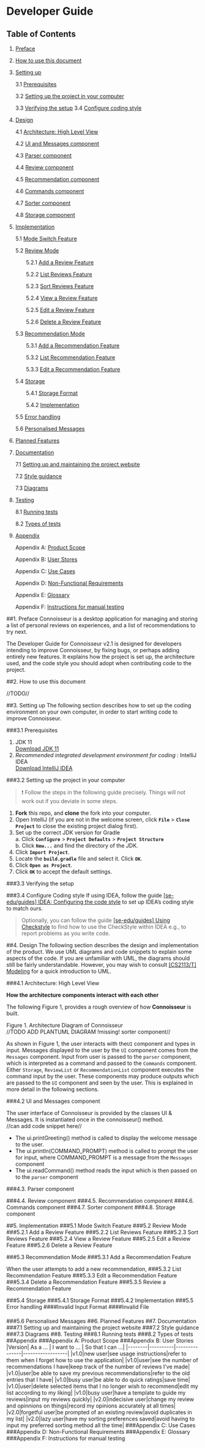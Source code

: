 # Developer Guide
## Table of Contents

1. [Preface](#1-preface)
   
2. [How to use this document](#2-how-to-use-this-document)
   
3. [Setting up](#3-setting-up)
    
    3.1 [Prerequisites](#31-prerequisites)
   
    3.2 [Setting up the project in your computer](#32-setting-up-the-project-in-your-computer)
   
    3.3 [Verifying the setup](#33-verifying-the-setup)
    3.4 [Configure coding style](#34-configure-the-coding-style)
   
4. [Design](#4-design)
    
    4.1 [Architecture: High Level View](#41-architecture-high-level-view)
    
    4.2 [UI and Messages component](#42-ui-and-component)
    
    4.3 [Parser component](#43-parser-component)
    
    4.4 [Review component](#44-review-componenet)
    
    4.5 [Recommendation component](#45-review-componenet)
    
    4.6 [Commands component](#46-commands-component)
    
    4.7 [Sorter component](#47-sorter-component)
    
    4.8 [Storage component](#48-storage-component)
    
5. [Implementation](#5-implementation)

    5.1 [Mode Switch Feature](#51-mode-switch-feature)
   
    5.2 [Review Mode](#52-review-Mode)

    &nbsp;&nbsp;&nbsp;&nbsp;&nbsp;&nbsp; 5.2.1 [Add a Review Feature](#521-add-a-review-feature) 
   
    &nbsp;&nbsp;&nbsp;&nbsp;&nbsp;&nbsp; 5.2.2 [List Reviews Feature](#522-list-reviews-feature) 
   
    &nbsp;&nbsp;&nbsp;&nbsp;&nbsp;&nbsp; 5.2.3 [Sort Reviews Feature](#523-sort-reviews-feature) 
   
    &nbsp;&nbsp;&nbsp;&nbsp;&nbsp;&nbsp; 5.2.4 [View a Review Feature](#524-view-a-review-feature) 
   
    &nbsp;&nbsp;&nbsp;&nbsp;&nbsp;&nbsp; 5.2.5 [Edit a Review Feature](#525-edit-a-review-feature) 
   
    &nbsp;&nbsp;&nbsp;&nbsp;&nbsp;&nbsp; 5.2.6 [Delete a Review Feature](#526-delete-a-review-feature)
   
   5.3 [Recommendation Mode](#53-recommendation-mode)
   
    &nbsp;&nbsp;&nbsp;&nbsp;&nbsp;&nbsp; 5.3.1 [Add a Recommendation Feature](#531-add-a-recommendation-feature) 
   
    &nbsp;&nbsp;&nbsp;&nbsp;&nbsp;&nbsp; 5.3.2 [List Recommendation Feature](#532-list-recommendation-feature) 
   
    &nbsp;&nbsp;&nbsp;&nbsp;&nbsp;&nbsp; 5.3.3 [Edit a Recommendation Feature](#533-edit-a-recommendation-feature) 
   
    5.4 [Storage](#54-storage)
   
    &nbsp;&nbsp;&nbsp;&nbsp;&nbsp;&nbsp; 5.4.1 [Storage Format](#541-storage-format) 
   
    &nbsp;&nbsp;&nbsp;&nbsp;&nbsp;&nbsp; 5.4.2 [Implementation](#542-implementation) 
   
    5.5 [Error handling](#55-error-handling) 
   
    5.6 [Personalised Messages](#56-personalised-messages) 
   
6. [Planned Features](#6-planned-features) 
   
7. [Documentation](#7-documentation) 
   
    7.1 [Setting up and maintaining the project website](#71-setting-up-and-maintaining-the-project-website) 
   
    7.2 [Style guidance](#72-style-guidance) 
    
    7.3 [Diagrams](#73-diagrams)
    
8. [Testing](#8-testing) 

    8.1 [Running tests](#81-running-tests) 
    
    8.2 [Types of tests](#82-types-of-tests) 
    
9. [Appendix](#appendix) 
    
    Appendix A: [Product Scope](#appendix-a-product-scope) 
       
    Appendix B: [User Stores](#appendix-b-user-stories)
    
    Appendix C: [Use Cases](#appendix-c-use-cases) 
       
    Appendix D: [Non-Functional Requirements](#appendix-d-non-functional-requirements)
       
    Appendix E: [Glossary](#appendix-e-glossary) 
       
    Appendix F: [Instructions for manual testing](#appendix-e-glossary)
   
##1. Preface
Connoisseur is a desktop application for managing and storing a list of personal reviews on experiences, and a list of 
recommendations to try next.

The Developer Guide for Connoisseur v2.1 is designed for developers intending to improve Connoisseur, by fixing bugs, 
or perhaps adding entirely new features. It explains how the project is set up, the architecture used, and the code 
style you should adopt when contributing code to the project.

##2. How to use this document

//TODO//

##3. Setting up
The following section describes how to set up the coding environment on your own computer, in order to start writing 
code to improve Connoisseur.

###3.1 Prerequisites
1. JDK 11 <br>
   [Download JDK 11](#https://www.oracle.com/sg/java/technologies/javase-jdk11-downloads.html)
2.  *Recommended integrated development environment for coding* : IntelliJ IDEA<br>
   [Download IntelliJ IDEA](#https://www.jetbrains.com/idea/)
   
###3.2 Setting up the project in your computer
><p>&#10071 Follow the steps in the following guide precisely. Things will not work out if you deviate in some steps.

1. **Fork** this repo, and **clone** the fork into your computer.
2. Open IntelliJ (if you are not in the welcome screen, click **`File`** > **`Close Project`** to close the existing project dialog first).
3. Set up the correct JDK version for Gradle  
   a. Click **`Configure`** > **`Project Defaults`** > **`Project Structure`**  
   b. Click **`New...`** and find the directory of the JDK.
4. Click **`Import Project`**.
5. Locate the **`build.gradle`** file and select it. Click **`OK`**.
6. Click **`Open as Project`**.
7. Click **`OK`** to accept the default settings.

###3.3 Verifying the setup

###3.4 Configure Coding style
If using IDEA, follow the guide [[se-edu/guides] IDEA: Configuring the code style](https://se-education.org/guides/tutorials/intellijCodeStyle.html)
to set up IDEA’s coding style to match ours.

>Optionally, you can follow the guide [[se-edu/guides] Using Checkstyle](https://se-education.org/guides/tutorials/checkstyle.html)
>to find how to use the CheckStyle within IDEA e.g., to report problems as you write code.

##4. Design
The following section describes the design and implementation of the product. We use UML diagrams and code snippets
to explain some aspects of the code. If you are unfamiliar with UML, the diagrams should still be fairly
understandable. However, you may wish to consult [[CS2113/T] Modeling](https://nus-cs2113-ay2021s1.github.io/website/se-book-adapted/chapters/modeling.html) for a quick introduction to UML.

###4.1 Architecture: High Level View

**How the architecture components interact with each other**

The following Figure 1, provides a rough overview of how **Connoisseur** is built.<br>


Figure 1. Architecture Diagram of Connoisseur <br>
//TODO ADD PLANTUML DIAGRAM !missing! sorter component// <br>

As shown in Figure 1, the user interacts with the`UI` component and types in input. Messages displayed to the user by the `UI` component comes from the `Messages` component.
Input from user is passed to the `parser` component, which is interpreted as a command and passed to the `Commands` component.
Either `Storage`, `ReviewList` or `RecommendationList` component executes the command input by the user. These components 
may produce outputs which are passed to the `UI` component and seen by the user. This is explained in more detail in the following sections.

###4.2 UI and Messages component

The user interface of Connoisseur is provided by the classes UI & Messages.
It is instantiated once in the connoisseur() method.<br>
//can add code snippet here// 
* The ui.printGreeting() method is called to display the welcome message to the user.
* The ui.println(COMMAND_PROMPT) method is called to prompt the user for input, where COMMAND_PROMPT is a message from 
  the `Messages` component
* The ui.readCommand() method reads the input which is then passed on to the `parser` component

###4.3. Parser component

###4.4. Review component
###4.5. Recommendation component
###4.6. Commands component
###4.7. Sorter component
###4.8. Storage component

##5. Implementation
###5.1 Mode Switch Feature
###5.2 Review Mode
###5.2.1 Add a Review Feature
###5.2.2 List Reviews Feature 
###5.2.3 Sort Reviews Feature
###5.2.4 View a Review Feature
###5.2.5 Edit a Review Feature
###5.2.6 Delete a Review Feature


###5.3 Recommendation Mode
###5.3.1 Add a Recommendation Feature

When the user attempts to add a new recommendation, 
###5.3.2 List Recommendation Feature
###5.3.3 Edit a Recommendation Feature
###5.3.4 Delete a Recommendation Feature
###5.3.5 Review a Recommendation Feature

###5.4 Storage
###5.4.1 Storage Format
###5.4.2 Implementation
###5.5 Error handling
####Invalid Input Format
####Invalid File
####
###5.6 Personalised Messages
##6. Planned Features
##7. Documentation
###7.1 Setting up and maintaining the project website
###7.2 Style guidance
###7.3 Diagrams
##8. Testing
###8.1 Running tests
###8.2 Types of tests
##Appendix
###Appendix A: Product Scope
###Appendix B: User Stories
|Version| As a ... | I want to ... | So that I can ...|
|--------|----------|---------------|------------------|
|v1.0|new user|see usage instructions|refer to them when I forget how to use the application|
|v1.0|user|see the number of recommendations I have|keep track of the number of reviews I've made|
|v1.0|user|be able to save my previous recommendations|refer to the old entries that I have|
|v1.0|busy user|be able to do quick ratings|save time|
|v1.0|user|delete selected items that I no longer wish to recommend|edit my list according to my liking|
|v1.0|busy user|have a template to guide my reviews|input my reviews quickly|
|v2.0|indecisive user|change my review and opinnions on things|record my opinions accurately at all times|
|v2.0|forgetful user|be prompted of an existing review|avoid duplicates in my list|
|v2.0|lazy user|have my sorting preferences saved|avoid having to input my preferred sorting method all the time|
###Appendix C: Use Cases
###Appendix D: Non-Functional Requirements
###Appendix E: Glossary
###Appendix F: Instructions for manual testing
